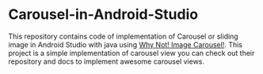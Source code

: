# Carousel-in-Android-Studio
This repository contains code of implementation of Carousel or sliding image in Android Studio with java using [Why Not! Image Carousel!]([https://www.google.com](https://github.com/ImaginativeShohag/Why-Not-Image-Carousel)). This project is a simple implementation of carousel view you can check out their repository and docs to implement awesome carousel views.
